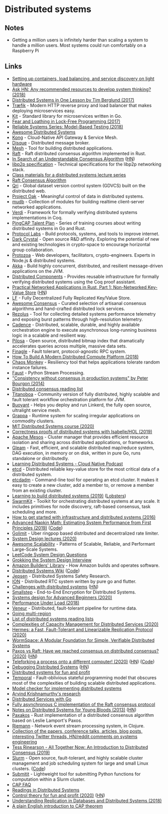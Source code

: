 # Distributed systems

## Notes

* Getting a million users is infinitely harder than scaling a system to handle a million users. Most systems could run comfortably on a Raspberry Pi

## Links

* [Setting up containers, load balancing, and service discovery on light hardware](https://medium.com/@dan.ellis/you-dont-need-1mm-for-a-distributed-system-70901d4741e1)
* [Ask HN: Any recommended resources to develop system thinking? \(2018\)](https://news.ycombinator.com/item?id=16704850)
* [Distributed Systems in One Lesson by Tim Berglund \(2017\)](https://www.youtube.com/watch?v=Y6Ev8GIlbxc)
* [Træfik](https://github.com/containous/traefik) - Modern HTTP reverse proxy and load balancer that makes deploying microservices easy.
* [Kit](https://github.com/go-kit/kit) - Standard library for microservices written in Go.
* [Fear and Loathing in Lock-Free Programming \(2017\)](https://medium.com/@tylerneely/fear-and-loathing-in-lock-free-programming-7158b1cdd50c)
* [Reliable Systems Series: Model-Based Testing \(2018\)](https://medium.com/@tylerneely/reliable-systems-series-model-based-property-testing-e89a433b360)
* [Awesome Distributed Systems](https://github.com/theanalyst/awesome-distributed-systems)
* [Kong](https://github.com/Kong/kong) - Cloud-Native API Gateway & Service Mesh.
* [Disque](https://github.com/antirez/disque) - Distributed message broker.
* [Mesh](https://github.com/weaveworks/mesh) - Tool for building distributed applications.
* [Raft](https://github.com/pingcap/raft-rs) - Raft distributed consensus algorithm implemented in Rust.
* [In Search of an Understandable Consensus Algorithm](https://raft.github.io/raft.pdf) \([HN](https://news.ycombinator.com/item?id=23113419)\)
* [libp2p specification](https://github.com/libp2p/specs) - Technical specifications for the libp2p networking stack.
* [Class materials for a distributed systems lecture series](https://github.com/aphyr/distsys-class)
* [Raft Consensus Algorithm](https://raft.github.io/)
* [Qri](https://github.com/qri-io/qri) - Global dataset version control system \(GDVCS\) built on the distributed web.
* [Project Oak](https://github.com/project-oak/oak) - Meaningful control of data in distributed systems.
* [mudb](https://github.com/mikolalysenko/mudb) - Collection of modules for building realtime client-server networked applications.
* [Verdi](https://github.com/uwplse/verdi) - Framework for formally verifying distributed systems implementations in Coq.
* [PingCAP Talent Plan](https://github.com/pingcap/talent-plan) - Series of training courses about writing distributed systems in Go and Rust.
* [Protocol Labs](https://protocol.ai/) - Build protocols, systems, and tools to improve internet.
* [Dark Crystal](https://darkcrystal.pw/about) - Open source R&D affinity. Exploring the potential of new and existing technologies in crypto-space to encourage horizontal group collaboration.
* [Protozoa](http://protozoa.nz/) - Web developers, facilitators, crypto-engineers. Experts in Node.js & distributed systems.
* [Akka](https://github.com/akka/akka) - Build highly concurrent, distributed, and resilient message-driven applications on the JVM.
* [Distributed Components](https://distributedcomponents.net/) - Provides reusable infrastructure for formally verifying distributed systems using the Coq proof assistant.
* [Practical Networked Applications in Rust, Part 1: Non-Networked Key-Value Store](https://arveknudsen.com/posts/practical-networked-applications-in-rust/module-1/) \([HN](https://news.ycombinator.com/item?id=20511271)\)
* [LF](https://github.com/zerotier/lf) - Fully Decentralized Fully Replicated Key/Value Store.
* [Awesome Consensus](https://github.com/dgryski/awesome-consensus) - Curated selection of artisanal consensus algorithms and hand-crafted distributed lock services.
* [Rezolus](https://github.com/twitter/rezolus) - Tool for collecting detailed systems performance telemetry and exposing burst patterns through high-resolution telemetry.
* [Cadence](https://github.com/uber/cadence) - Distributed, scalable, durable, and highly available orchestration engine to execute asynchronous long-running business logic in a scalable and resilient way.
* [Pilosa](https://github.com/pilosa/pilosa) - Open source, distributed bitmap index that dramatically accelerates queries across multiple, massive data sets.
* [Finagle](https://github.com/twitter/finagle) - Fault tolerant, protocol-agnostic RPC system.
* [How To Build A Modern Distributed Compute Platform \(2018\)](https://andygrove.io/how_to_build_a_modern_distributed_compute_platform/)
* [Chaos Monkey](https://github.com/Netflix/chaosmonkey) - Resiliency tool that helps applications tolerate random instance failures.
* [Faust](https://github.com/robinhood/faust) - Python Stream Processing.
* ["Consistency without consensus in production systems" by Peter Bourgon \(2014\)](https://www.youtube.com/watch?v=em9zLzM8O7c)
* [Distributed consensus reading list](https://github.com/heidi-ann/distributed-consensus-reading-list)
* [Titanoboa](https://github.com/mikub/titanoboa) - Community version of fully distributed, highly scalable and fault tolerant workflow orchestration platform for JVM.
* [Buoyant](https://buoyant.io/) - Helps you deploy and run Linkerd, the fully open source, ultralight service mesh.
* [Grappa](https://github.com/uwsampa/grappa) - Runtime system for scaling irregular applications on commodity clusters.
* [MIT Distributed Systems course \(2020\)](https://pdos.csail.mit.edu/6.824/schedule.html)
* [Correctness proofs of distributed systems with Isabelle/HOL \(2019\)](https://www.youtube.com/watch?v=Uav5jWHNghY)
* [Apache Mesos](https://github.com/apache/mesos) - Cluster manager that provides efficient resource isolation and sharing across distributed applications, or frameworks.
* [Gleam](https://github.com/chrislusf/gleam) - Fast, efficient, and scalable distributed map/reduce system, DAG execution, in memory or on disk, written in pure Go, runs standalone or distributedly.
* [Learning Distributed Systems - Cloud Native Podcast](https://thepodlets.io/episodes/012-learning-distributed-systems/)
* [etcd](https://github.com/etcd-io/etcd) - Distributed reliable key-value store for the most critical data of a distributed system.
* [etcdadm](https://github.com/kubernetes-sigs/etcdadm) - Command-line tool for operating an etcd cluster. It makes it easy to create a new cluster, add a member to, or remove a member from an existing cluster.
* [Learning to build distributed systems \(2019\)](https://brooker.co.za/blog/2019/04/03/learning.html) \([Lobsters](https://lobste.rs/s/igiolo/learning_build_distributed_systems)\)
* [SwarmKit](https://github.com/docker/swarmkit) - Toolkit for orchestrating distributed systems at any scale. It includes primitives for node discovery, raft-based consensus, task scheduling and more.
* [How to get started with infrastructure and distributed systems \(2016\)](http://codecapsule.com/2016/01/03/how-to-get-started-with-infrastructure-and-distributed-systems/)
* [Advanced Napkin Math: Estimating System Performance from First Principles \(2019\)](https://www.youtube.com/watch?v=IxkSlnrRFqc) \([Code](https://github.com/sirupsen/napkin-math)\)
* [Golimit](https://github.com/myntra/golimit) - Uber ringpop based distributed and decentralized rate limiter.
* [System Design lectures \(2020\)](https://www.youtube.com/playlist?list=PL564gOx0bCLouDCUMtmj6hMEu1JS7QYEr)
* [Awesome Scalability](https://github.com/binhnguyennus/awesome-scalability) - Patterns of Scalable, Reliable, and Performant Large-Scale Systems.
* [LeetCode System Design Questions](https://leetcode.com/discuss/interview-question/system-design?currentPage=1&orderBy=most_votes&query=)
* [Grokking the System Design Interview](https://www.educative.io/courses/grokking-the-system-design-interview)
* [Amazon Builders' Library](https://aws.amazon.com/builders-library/?cards-body.sort-by=item.additionalFields.customSort&cards-body.sort-order=asc) - How Amazon builds and operates software.
* [Distributed Systems Wiki](https://distributed.systems.wiki/) \([Code](https://github.com/DistributedSystemsWiki/wiki)\)
* [Jepsen](https://jepsen.io/) - Distributed Systems Safety Research.
* [ION](https://github.com/pion/ion) - Distributed RTC system written by pure go and flutter.
* [Challenges with distributed systems](https://aws.amazon.com/builders-library/challenges-with-distributed-systems/) \([HN](https://news.ycombinator.com/item?id=22382066)\)
* [Smallstep](https://smallstep.com/) - End-to-End Encryption for Distributed Systems.
* [Systems design for Advanced Beginners \(2020\)](https://robertheaton.com/2020/04/06/systems-design-for-advanced-beginners/)
* [Performance Under Load \(2018\)](https://medium.com/@NetflixTechBlog/performance-under-load-3e6fa9a60581)
* [Veneur](https://github.com/stripe/veneur) - Distributed, fault-tolerant pipeline for runtime data.
* [Going multi-region](https://www.stopa.io/post/239)
* [List of distributed systems reading lists](https://gist.github.com/macintux/6227368)
* [Complexities of Capacity Management for Distributed Services \(2020\)](https://www.youtube.com/watch?v=pOo0oKNM9I8)
* [Hermes: a Fast, Fault-Tolerant and Linearizable Replication Protocol \(2020\)](https://arxiv.org/pdf/2001.09804.pdf)
* [WormSpace: A Modular Foundation for Simple, Verifiable Distributed Systems](http://flint.cs.yale.edu/flint/publications/socc19.pdf)
* [Paxos vs Raft: Have we reached consensus on distributed consensus? \(2020\)](https://arxiv.org/abs/2004.05074) \([HN](https://news.ycombinator.com/item?id=22994420)\)
* [Teleforking a process onto a different computer! \(2020\)](https://thume.ca/2020/04/18/telefork-forking-a-process-onto-a-different-computer/) \([HN](https://news.ycombinator.com/item?id=22987747)\) \([Code](https://github.com/trishume/telefork)\)
* [Debugging Distributed Systems](https://dl.acm.org/doi/pdf/10.1145/2927299.2940294) \([HN](https://news.ycombinator.com/item?id=22993377)\)
* [Distributed systems for fun and profit](http://book.mixu.net/distsys/index.html)
* [Temporal](https://github.com/temporalio/temporal) - Fault-oblivious stateful programming model that obscures most of the complexities of building scalable distributed applications.
* [Model checker for implementing distributed systems](https://github.com/stateright/stateright)
* [Arvind Krishnamurthy's research](https://www.cs.washington.edu/people/faculty/arvind)
* [Distributed Services with Go](https://pragprog.com/book/tjgo/distributed-services-with-go)
* [Fully asynchronous C implementation of the Raft consensus protocol](https://github.com/canonical/raft)
* [Notes on Distributed Systems for Young Bloods \(2013\)](https://www.somethingsimilar.com/2013/01/14/notes-on-distributed-systems-for-young-bloods/) \([HN](https://news.ycombinator.com/item?id=23365402)\)
* [Paxakos](https://github.com/benschulz/paxakos) - Rust implementation of a distributed consensus algorithm based on Leslie Lamport's Paxos.
* [Riemann](https://github.com/riemann/riemann) - Network event stream processing system, in Clojure.
* [Collection of the papers, conference talks, articles, blog posts, interesting Twitter threads, HN/reddit comments on systems engineering](https://github.com/copyconstruct/library)
* [Tess Rinearson - All Together Now: An Introduction to Distributed Consensus \(2019\)](https://www.youtube.com/watch?v=vMz3q8Mm1uY)
* [Slurm](https://slurm.schedmd.com/quickstart.html) - Open source, fault-tolerant, and highly scalable cluster management and job scheduling system for large and small Linux clusters. \([Code](https://github.com/SchedMD/slurm)\)
* [Submitit](https://github.com/facebookincubator/submitit) - Lightweight tool for submitting Python functions for computation within a Slurm cluster.
* [CAP FAQ](https://github.com/henryr/cap-faq)
* [Readings in Distributed Systems](http://henryr.github.io/distributed-systems-readings/)
* [Control theory for fun and profit \(2020\)](https://fauna.com/blog/control-theory-for-fun-and-profit) \([HN](https://news.ycombinator.com/item?id=23576247)\)
* [Understanding Replication in Databases and Distributed Systems \(2018\)](https://www.ic.unicamp.br/~buzato/teaching/2018/mo441/wiesmann00a.pdf)
* [A plain English introduction to CAP theorem](http://ksat.me/a-plain-english-introduction-to-cap-theorem)

